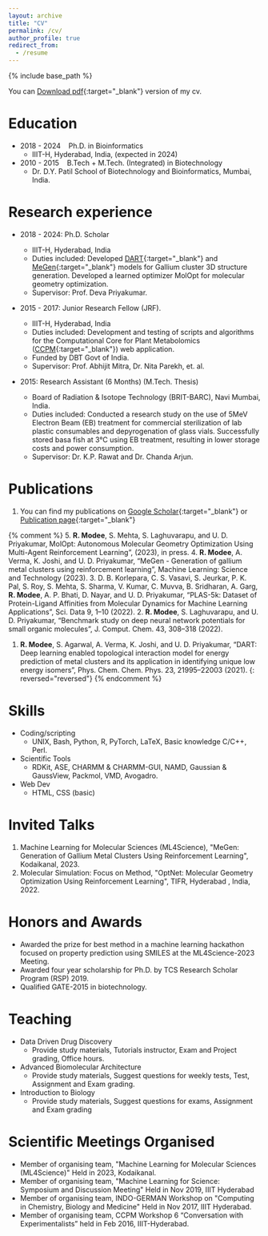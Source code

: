 ```yaml
---
layout: archive
title: "CV"
permalink: /cv/
author_profile: true
redirect_from:
  - /resume
---
```


{% include base_path %}

You can [Download pdf](https://rohitmodee.github.io/files/Rohit_Modee_resume.pdf){:target="_blank"} version of my cv. 

Education
========
- 2018 - 2024    Ph.D. in Bioinformatics
  - IIIT-H, Hyderabad, India, (expected in 2024)
- 2010 - 2015    B.Tech + M.Tech. (Integrated) in Biotechnology
  - Dr. D.Y. Patil School of Biotechnology and Bioinformatics, Mumbai, India.

Research experience
======
* 2018 - 2024: Ph.D. Scholar
  * IIIT-H, Hyderabad, India
  * Duties included: Developed [DART](https://pubs.rsc.org/en/content/articlelanding/2021/cp/d1cp02956h){:target="_blank"} and [MeGen](https://iopscience.iop.org/article/10.1088/2632-2153/acdc03){:target="_blank"} models for Gallium cluster 3D structure generation. Developed a learned optimizer MolOpt for molecular geometry optimization.
  * Supervisor: Prof. Deva Priyakumar.

* 2015 - 2017: Junior Research Fellow (JRF).
  * IIIT-H, Hyderabad, India
  * Duties included: Development and testing of scripts and algorithms for the Computational Core for Plant Metabolomics ([CCPM](http://metabolomics.iiit.ac.in/wiki/about){:target="_blank"}) web application.
  * Funded by DBT Govt of India.
  * Supervisor: Prof. Abhijit Mitra, Dr. Nita Parekh, et. al.

* 2015: Research Assistant (6 Months) (M.Tech. Thesis)
  * Board of Radiation & Isotope Technology (BRIT-BARC), Navi Mumbai, India.
  * Duties included: Conducted a research study on the use of 5MeV Electron Beam (EB) treatment for commercial sterilization of lab plastic consumables and depyrogenation of glass vials. Successfully stored basa fish at 3°C using EB treatment, resulting in lower storage costs and power consumption.
  * Supervisor: Dr. K.P. Rawat and Dr. Chanda Arjun.
  
Publications
======
1. You can find my publications on [Google Scholar](https://scholar.google.com/citations?user=ckmIj3sAAAAJ&hl=en){:target="_blank"} or [Publication page](https://rohitmodee.github.io//publications/){:target="_blank"}

{% comment %}
5. **R. Modee**, S. Mehta, S. Laghuvarapu, and U. D. Priyakumar, MolOpt: Autonomous Molecular Geometry Optimization Using Multi-Agent Reinforcement Learning”, (2023), in press.
4. **R. Modee**, A. Verma, K. Joshi, and U. D. Priyakumar, “MeGen - Generation of gallium metal clusters using reinforcement learning”, Machine Learning: Science and Technology (2023).
3. D. B. Korlepara, C. S. Vasavi, S. Jeurkar, P. K. Pal, S. Roy, S. Mehta, S. Sharma, V. Kumar, C. Muvva, B. Sridharan, A. Garg, **R. Modee**, A. P. Bhati, D. Nayar, and U. D. Priyakumar, “PLAS-5k: Dataset of Protein-Ligand Affinities from Molecular Dynamics for Machine Learning Applications”, Sci. Data 9, 1–10 (2022).
2. **R. Modee**, S. Laghuvarapu, and U. D. Priyakumar, “Benchmark study on deep neural network potentials for small organic molecules”, J. Comput. Chem. 43, 308–318 (2022).
1. **R. Modee**, S. Agarwal, A. Verma, K. Joshi, and U. D. Priyakumar, “DART: Deep learning enabled topological interaction model for energy prediction of metal clusters and its application in identifying unique low energy isomers”, Phys. Chem. Chem. Phys. 23, 21995–22003 (2021).
{: reversed="reversed"}
{% endcomment %}

Skills
======
* Coding/scripting
    * UNIX, Bash, Python, R, PyTorch, LaTeX, Basic knowledge C/C++, Perl.
* Scientific Tools
    * RDKit, ASE, CHARMM & CHARMM-GUI, NAMD, Gaussian & GaussView, Packmol, VMD, Avogadro.
* Web Dev
    * HTML, CSS (basic)

Invited Talks
============
1. Machine Learning for Molecular Sciences (ML4Science), "MeGen: Generation of Gallium Metal Clusters Using Reinforcement Learning", Kodaikanal, 2023.
2. Molecular Simulation: Focus on Method, "OptNet: Molecular Geometry Optimization Using Reinforcement Learning", TIFR, Hyderabad , India, 2022.
  
Honors and Awards
============
* Awarded the prize for best method in a machine learning hackathon focused on property prediction using SMILES at the ML4Science-2023 Meeting.
* Awarded four year scholarship for Ph.D. by TCS Research Scholar Program (RSP) 2019.
* Qualified GATE-2015 in biotechnology.

Teaching
======
* Data Driven Drug Discovery
  * Provide study materials, Tutorials instructor, Exam and Project grading, Office hours.
* Advanced Biomolecular Architecture
  * Provide study materials, Suggest questions for weekly tests, Test, Assignment and Exam grading.
* Introduction to Biology
  * Provide study materials, Suggest questions for exams, Assignment and Exam grading

  
Scientific Meetings Organised
=============================
* Member of organising team, "Machine Learning for Molecular Sciences (ML4Science)" Held in 2023, Kodaikanal.
* Member of organising team, "Machine Learning for Science: Symposium and Discussion Meeting" Held in Nov 2019, IIIT Hyderabad
* Member of organising team, INDO-GERMAN Workshop on "Computing in Chemistry, Biology and Medicine" Held in Nov 2017, IIIT Hyderabad.
* Member of organising team, CCPM Workshop 6 “Conversation with Experimentalists” held in Feb 2016, IIIT-Hyderabad.
